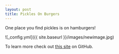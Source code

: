 ```yaml
---
layout: post
title: Pickles On Burgers
---
```


One place you find pickles is on hamburgers!

![_config.yml]({{ site.baseurl }}/images/newimage.jpg)

To learn more check out [this site](https://en.wikipedia.org/wiki/Hamburger) on GitHub.
